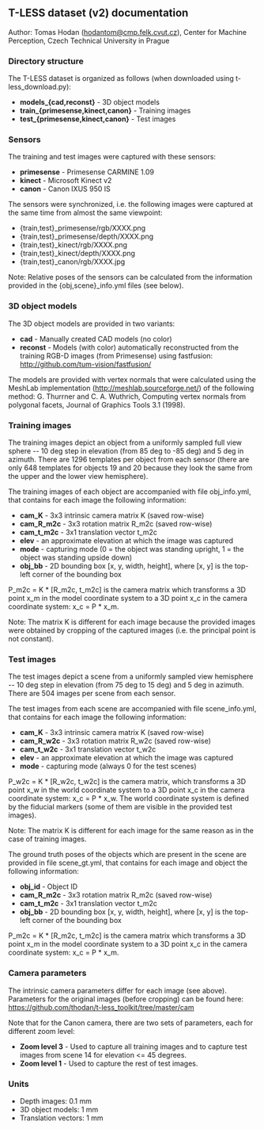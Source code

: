 ## T-LESS dataset (v2) documentation

Author: Tomas Hodan (hodantom@cmp.felk.cvut.cz), Center for Machine Perception, Czech Technical University in Prague


### Directory structure

The T-LESS dataset is organized as follows (when downloaded using t-less_download.py):

* **models_{cad,reconst}** - 3D object models
* **train_{primesense,kinect,canon}** - Training images
* **test_{primesense,kinect,canon}** - Test images


### Sensors

The training and test images were captured with these sensors:

* **primesense** - Primesense CARMINE 1.09
* **kinect** - Microsoft Kinect v2
* **canon** - Canon IXUS 950 IS

The sensors were synchronized, i.e. the following images were captured at the
same time from almost the same viewpoint:

* {train,test}_primesense/rgb/XXXX.png
* {train,test}_primesense/depth/XXXX.png
* {train,test}_kinect/rgb/XXXX.png
* {train,test}_kinect/depth/XXXX.png
* {train,test}_canon/rgb/XXXX.jpg

Note: Relative poses of the sensors can be calculated from the information
provided in the {obj,scene}_info.yml files (see below).


### 3D object models

The 3D object models are provided in two variants:

* **cad** - Manually created CAD models (no color)
* **reconst** - Models (with color) automatically reconstructed from the training
            RGB-D images (from Primesense) using fastfusion:
            http://github.com/tum-vision/fastfusion/

The models are provided with vertex normals that were calculated using the
MeshLab implementation (http://meshlab.sourceforge.net/) of the following method:
G. Thurrner and C. A. Wuthrich, Computing vertex normals from polygonal facets,
Journal of Graphics Tools 3.1 (1998).


### Training images

The training images depict an object from a uniformly sampled full view sphere
-- 10 deg step in elevation (from 85 deg to -85 deg) and 5 deg in azimuth.
There are 1296 templates per object from each sensor (there are only 648 templates
for objects 19 and 20 because they look the same from the upper and the lower view
hemisphere).

The training images of each object are accompanied with file obj_info.yml, that
contains for each image the following information:

* **cam_K** - 3x3 intrinsic camera matrix K (saved row-wise)
* **cam_R_m2c** - 3x3 rotation matrix R_m2c (saved row-wise)
* **cam_t_m2c** - 3x1 translation vector t_m2c
* **elev** - an approximate elevation at which the image was captured
* **mode** - capturing mode (0 = the object was standing upright, 1 = the object was
         standing upside down)
* **obj_bb** - 2D bounding box [x, y, width, height], where [x, y] is the top-left
           corner of the bounding box

P_m2c = K * [R_m2c, t_m2c] is the camera matrix which transforms a 3D point x_m
in the model coordinate system to a 3D point x_c in the camera coordinate
system: x_c = P * x_m.

Note: The matrix K is different for each image because the provided images were
obtained by cropping of the captured images (i.e. the principal point is not
constant).


### Test images

The test images depict a scene from a uniformly sampled view hemisphere
-- 10 deg step in elevation (from 75 deg to 15 deg) and 5 deg in azimuth.
There are 504 images per scene from each sensor.

The test images from each scene are accompanied with file scene_info.yml, that
contains for each image the following information:

* **cam_K** - 3x3 intrinsic camera matrix K (saved row-wise)
* **cam_R_w2c** - 3x3 rotation matrix R_w2c (saved row-wise)
* **cam_t_w2c** - 3x1 translation vector t_w2c
* **elev** - an approximate elevation at which the image was captured
* **mode** - capturing mode (always 0 for the test scenes)

P_w2c = K * [R_w2c, t_w2c] is the camera matrix, which transforms a 3D point x_w
in the world coordinate system to a 3D point x_c in the camera coordinate
system: x_c = P * x_w. The world coordinate system is defined by the fiducial
markers (some of them are visible in the provided test images).

Note: The matrix K is different for each image for the same reason as in the
case of training images.

The ground truth poses of the objects which are present in the scene are
provided in file scene_gt.yml, that contains for each image and object the
following information:

* **obj_id** - Object ID
* **cam_R_m2c** - 3x3 rotation matrix R_m2c (saved row-wise)
* **cam_t_m2c** - 3x1 translation vector t_m2c
* **obj_bb** - 2D bounding box [x, y, width, height], where [x, y] is the top-left
           corner of the bounding box

P_m2c = K * [R_m2c, t_m2c] is the camera matrix which transforms a 3D point x_m
in the model coordinate system to a 3D point x_c in the camera coordinate
system: x_c = P * x_m.


### Camera parameters

The intrinsic camera parameters differ for each image (see above).
Parameters for the original images (before cropping) can be found here:
https://github.com/thodan/t-less_toolkit/tree/master/cam

Note that for the Canon camera, there are two sets of parameters, each for
different zoom level:

* **Zoom level 3** - Used to capture all training images and to capture test
           images from scene 14 for elevation <= 45 degrees.
* **Zoom level 1** - Used to capture the rest of test images.


### Units

* Depth images: 0.1 mm
* 3D object models: 1 mm
* Translation vectors: 1 mm
